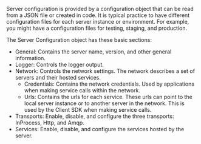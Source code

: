 
Server configuration is provided by a configuration object that can be read from a JSON file or created in code.
It is typical practice to have different configuration files for each server instance or environment.
For example, you might have a configuration files for testing, staging, and production.

The Server Configuration object has these basic sections:
- General: Contains the server name, version, and other general information.
- Logger: Controls the logger output.
- Network: Controls the network settings. The network describes a set of servers and their hosted services. 
	- Credentials: Contains the network credentials. Used by applications when making service calls within the network.
	- Urls: Contains the urls for each service. These urls can point to the local server instance or to another server in the network. This is used by the Client SDK when making service calls.
- Transports: Enable, disable, and configure the three transports: InProcess, Http, and Amqp.
- Services: Enable, disable, and configure the services hosted by the server.
